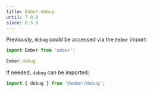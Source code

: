 ```yaml
---
title: Ember.debug
until: 7.0.0
since: 6.5.0
---
```



Previously, `debug` could be accessed via the `Ember` import:
```js
import Ember from 'ember';

Ember.debug
```

If needed, `debug` can be imported:
```js
import { debug } from '@ember/debug';
```
